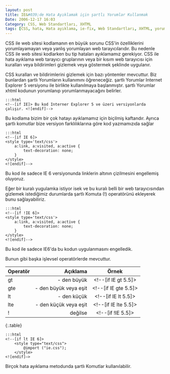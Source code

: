 ```yaml
---
layout: post
title: IE&#039;de Hata Ayıklamak için şartlı Yorumlar Kullanmak
Date: 2006-12-17 16:03
Category: CSS, Web Standartları, XHTML
tags: [CSS, hata, Hata ayıklama, ie-fix, Web Standartları, XHTML, yorum]
---
```


CSS ile web sitesi kodlamanın en büyük sorunu CSS'in özelliklerini
yorumlayamayan veya yanlış yorumlayan web tarayıcılarıdır. Bu nedenle
CSS ile web sitesi kodlarken bu tip hataları ayıklamamız gerekiyor. CSS
ile hata ayıklama web tarayıcı gruplarının veya bir kısım web tarayıcısı
için kuralları veya bildirimleri gizlemek veya göstermek şeklinde
uygulanır.

CSS kuralları ve bildirimlerini gizlemek için bazı yöntemler mevcuttur.
Biz bunlardan şartlı Yorumların kullanımını öğreneceğiz. şartlı Yorumlar
Internet Explorer 5 versiyonu ile birlikte kullanılmaya başlanmıştır.
şartlı Yorumlar xhtml kodunun yorumlanıp yorumlanmayacağını belirler.

	:::html
	<!--[if IE]> Bu kod Interner Explorer 5 ve üzeri versiyonlarda çalışır. <![endif]-->

Bu kodlama bizim bir çok hatayı ayıklamamız için biçilmiş kaftandır.
Ayrıca şartlı komutlar bize versiyon farklılıklarına göre kod
yazmamızıda sağlar

	:::html
	<!--[if IE 6]>
	<style type='text/css'>
		a:link, a:visited, a:active {
			text-decoration: none;
		}
	</style>
	<![endif]-->

Bu kod ile sadece IE 6 versiyonunda linklerin altının çizilmesini
engellemiş oluyoruz.

Eğer bir kuralı yugulamka istiyor isek ve bu kuralı belli bir web
tarayıcısından gizlemek istediğimiz durumlarda şartlı Komuta (!)
operatörünü ekleyerek bunu sağlayabiliriz.

	:::html
	<!--[if !IE 6]>
	<style type='text/css'>
		a:link, a:visited, a:active {
			text-decoration: none;
		}
	</style>
	<![endif]-->

Bu kod ile sadece IE6'da bu kodun uygulanmasını engelledik.

Bunun gibi başka işlevsel operatörlerde mevcuttur.

 | Operatör   | Açıklama                | Örnek					  |
 | :----------| -----------------------:|:-----------------------:|
 | gt         | - den büyük             | <!--[if IE gt 5.5]>	  |
 | gte        | - den büyük veya eşit   | <!--[if IE gte 5.5]>	  |
 | lt         | - den küçük             | <!--[if IE lt 5.5]>	  |
 | lte        | - den küçük veya eşit   | <!--[if IE lte 5.5]>	  |
 | !          | değilse                 | <!--[if !IE 5.5]>		  |
{:.table}
 

	:::html
	<!--[if lt IE 6]>
		<style type="text/css">
			@import ("ie.css");
		</style>
	<![endif]–>


Birçok hata ayıklama metodunda şartlı Komutlar kullanılabilir.

